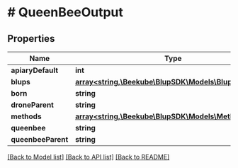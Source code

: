 # # QueenBeeOutput

## Properties

Name | Type | Description | Notes
------------ | ------------- | ------------- | -------------
**apiaryDefault** | **int** |  |
**blups** | [**array<string,\Beekube\BlupSDK\Models\BlupsValue>**](BlupsValue.md) |  |
**born** | **string** |  |
**droneParent** | **string** |  |
**methods** | [**array<string,\Beekube\BlupSDK\Models\MethodsValue>**](MethodsValue.md) |  |
**queenbee** | **string** |  |
**queenbeeParent** | **string** |  |

[[Back to Model list]](../../README.md#models) [[Back to API list]](../../README.md#endpoints) [[Back to README]](../../README.md)
